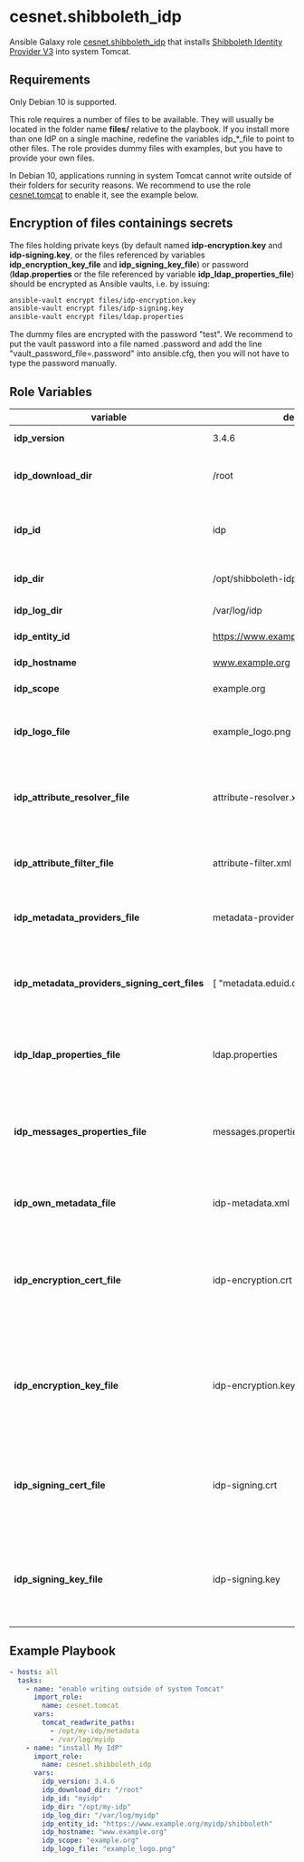 cesnet.shibboleth_idp
======================

Ansible Galaxy role [cesnet.shibboleth_idp](https://galaxy.ansible.com/cesnet/shibboleth_idp) 
that installs [Shibboleth Identity Provider V3](https://wiki.shibboleth.net/confluence/display/IDP30/Home)
into system Tomcat.

Requirements
------------
Only Debian 10 is supported.

This role requires a number of files to be available. 
They will usually be located in the folder name **files/** relative to the playbook. 
If you install more than one IdP on a single machine, redefine the variables idp_*_file to point to other files.
The role provides dummy files with examples, but you have to provide your own files.

In Debian 10, applications running in system Tomcat cannot write outside of their folders for security reasons.
We recommend to use the role [cesnet.tomcat](https://galaxy.ansible.com/cesnet/tomcat) to enable it, see the example below. 

Encryption of files containings secrets
---------------------------------------

The files holding private keys (by default named **idp-encryption.key** and **idp-signing.key**, or the files referenced by 
variables **idp_encryption_key_file** and **idp_signing_key_file**) or password (**ldap.properties** or the file referenced by variable **idp_ldap_properties_file**)
should be encrypted as Ansible vaults, i.e. by issuing:
```bash
ansible-vault encrypt files/idp-encryption.key
ansible-vault encrypt files/idp-signing.key
ansible-vault encrypt files/ldap.properties
```
The dummy files are encrypted with the password "test". We recommend to put the vault password into a file named .password and
add the line "vault_password_file=.password" into ansible.cfg, then you will not have to type the password manually.

Role Variables
--------------

| variable                        | default       | description |
|---------------------------------|---------------|-------------|
| **idp_version**                 | 3.4.6         | software version|
| **idp_download_dir**            | /root         | directory to put downloaded file| 
| **idp_id**                      | idp           | identifier used in URL if multiple IdPs are installed|
| **idp_dir**                     | /opt/shibboleth-idp | directory where IdP is installed
| **idp_log_dir**                 | /var/log/idp  | directory with logs|
| **idp_entity_id**               | https://www.example.org/idp/shibboleth | SAML entityID|
| **idp_hostname**                | www.example.org | hostname in URL |
| **idp_scope**                   | example.org   | SAML scope |
| **idp_logo_file**               | example_logo.png | file with logo displayed on login screen |
| **idp_attribute_resolver_file** | attribute-resolver.xml | file with rules for getting SAML attribute values|
| **idp_attribute_filter_file**   | attribute-filter.xml | file with rules for releasing SAML attributes | 
| **idp_metadata_providers_file** | metadata-providers.xml | file with list of trusted metadata providers
| **idp_metadata_providers_signing_cert_files**| [ "metadata.eduid.cz.crt.pem" ] | list of files with certificates for checking validity of metadata |
| **idp_ldap_properties_file**    | ldap.properties | file with config for connection to LDAP server |
| **idp_messages_properties_file**| messages.properties | file modifying messages for page titles, footers, help links etc| 
| **idp_own_metadata_file**       | idp-metadata.xml | file containing IdP's own metadata |
| **idp_encryption_cert_file**    | idp-encryption.crt | file containing X509 certificate for encryption, must match the one in metadata| 
| **idp_encryption_key_file**     | idp-encryption.key | file containing private key for encryption, must match the encryption certificate | 
| **idp_signing_cert_file**       | idp-signing.crt | file containing X509 certificate for signing, must match the one in metadata|
| **idp_signing_key_file**        | idp-signing.key | file containing private key for signing, must match the encryption certificate |


Example Playbook
----------------
```yaml
- hosts: all
  tasks:
    - name: "enable writing outside of system Tomcat"
      import_role:
        name: cesnet.tomcat
      vars:
        tomcat_readwrite_paths:
          - /opt/my-idp/metadata
          - /var/log/myidp
    - name: "install My IdP"
      import_role:
        name: cesnet.shibboleth_idp
      vars:
        idp_version: 3.4.6
        idp_download_dir: "/root"
        idp_id: "myidp"
        idp_dir: "/opt/my-idp"
        idp_log_dir: "/var/log/myidp"
        idp_entity_id: "https://www.example.org/myidp/shibboleth"
        idp_hostname: "www.example.org"
        idp_scope: "example.org"
        idp_logo_file: "example_logo.png"
```
